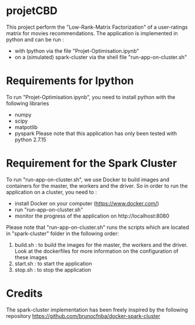 # projetCBD

This project perform the "Low-Rank-Matrix Factorization" of a user-ratings matrix for movies recommendations.
The application is implemented in python and can be run :
- with Ipython via the file "Projet-Optimisation.ipynb"
- on a (simulated) spark-cluster via the shell file "run-app-on-cluster.sh"

# Requirements for Ipython
To run "Projet-Optimisation.ipynb", you need to install python with the following libraries
- numpy
- scipy
- matpotlib
- pyspark
Please note that this application has only been tested with python 2.7.15 

# Requirement for the Spark Cluster
To run "run-app-on-cluster.sh", we use Docker to build images and containers for the master, the workers and the driver.
So in order to run the application on a cluster, you need to :
- install Docker on your computer (https://www.docker.com/)
- run "run-app-on-cluster.sh"
- monitor the progress of the application on http://localhost:8080

Please note that "run-app-on-cluster.sh" runs the scripts which are located in "spark-cluster" folder in the following order:
1. build.sh : to build the images for the master, the workers and the driver. Look at the dockerfiles for more information on the configuration of these images
2. start.sh : to start the application
3. stop.sh : to stop the application

# Credits
The spark-cluster implementation has been freely inspired by the following repository https://github.com/brunocfnba/docker-spark-cluster
